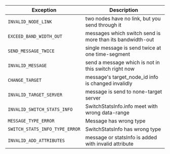 | Exception                      | Description                                               |
|--------------------------------|-----------------------------------------------------------|
| `INVALID_NODE_LINK`            | two nodes have no link, but you send through it           |    
| `EXCEED_BAND_WIDTH_OUT`        | messages which switch send is more than its bandwidth-out | 
| `SEND_MESSAGE_TWICE`           | single message is send twice at one time-segment          |
| `INVALID_MESSAGE`              | send a message which is not in this switch right now      |
| `CHANGE_TARGET`                | message's target_node_id info is changed invalidly        | 
| `INVALID_TARGET_SERVER`        | message is send to none-target server                     |
| `INVALID_SWITCH_STATS_INFO`    | SwitchStatsInfo.info meet with wrong data-range           | 
| `MESSAGE_TYPE_ERROR`           | Message has wrong type                                    | 
| `SWITCH_STATS_INFO_TYPE_ERROR` | SwitchStatsInfo has wrong type                            | 
| `INVALID_ADD_ATTRIBUTES`       | message or statsInfo is added with invalid attribute      | 
